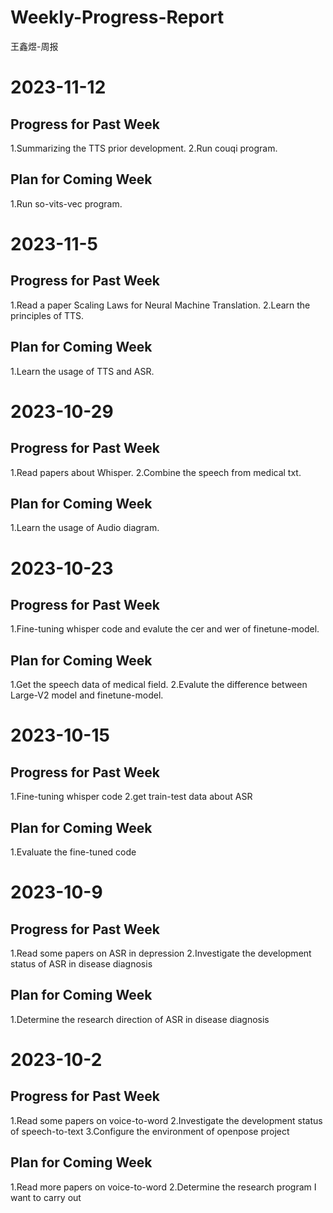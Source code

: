 # Weekly-Progress-Report
王鑫煜-周报
# 2023-11-12
## Progress for Past Week
1.Summarizing the TTS prior development. 
2.Run couqi program.
## Plan for Coming Week
1.Run so-vits-vec program.

# 2023-11-5
## Progress for Past Week
1.Read a paper Scaling Laws for Neural Machine Translation. 
2.Learn the principles of TTS.
## Plan for Coming Week
1.Learn the usage of TTS and ASR.

# 2023-10-29
## Progress for Past Week
1.Read papers about Whisper.
2.Combine the speech from medical txt.
## Plan for Coming Week
1.Learn the usage of Audio diagram.

# 2023-10-23
## Progress for Past Week
1.Fine-tuning whisper code and evalute the cer and wer of finetune-model.
## Plan for Coming Week
1.Get the speech data of medical field.
2.Evalute the difference between Large-V2 model and finetune-model.

# 2023-10-15
## Progress for Past Week
1.Fine-tuning whisper code
2.get train-test data about ASR
## Plan for Coming Week
1.Evaluate the fine-tuned code

# 2023-10-9
## Progress for Past Week
1.Read some papers on ASR in depression
2.Investigate the development status of ASR in disease diagnosis
## Plan for Coming Week
1.Determine the research direction of ASR in disease diagnosis

# 2023-10-2
## Progress for Past Week
1.Read some papers on voice-to-word
2.Investigate the development status of speech-to-text
3.Configure the environment of openpose project
## Plan for Coming Week
1.Read more papers on voice-to-word
2.Determine the research program I want to carry out


